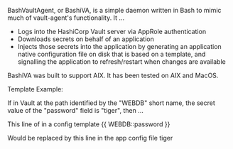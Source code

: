 BashVaultAgent, or BashiVA, is a simple daemon written in Bash
to mimic much of vault-agent's functionality. It ...
- Logs into the HashiCorp Vault server via AppRole authentication
- Downloads secrets on behalf of an application
- Injects those secrets into the application by generating
  an application native configuration file on disk that is based on
  a template, and signalling the application to refresh/restart
  when changes are available

BashiVA was built to support AIX.
It has been tested on AIX and MacOS.

Template Example:

  If in Vault at the path identified by the "WEBDB" short name,
  the secret value of the "password" field is "tiger", then ...

  This line of in a config template
    <password> {{ WEBDB::password }} </password>

  Would be replaced by this line in the app config file
    <password> tiger </password>
